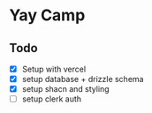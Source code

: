 # Yay Camp

## Todo

- [x] Setup with vercel
- [x] setup database + drizzle schema
- [x] setup shacn and styling
- [ ] setup clerk auth